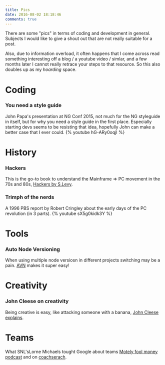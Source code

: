 ```yaml
---
title: Pics
date: 2016-08-02 18:18:46
comments: true
---
```

There are some "pics" in terms of coding and development in general. Subjects I would like to give a shout out that are not really suitable for a post. 

Also, due to information overload, it often happens that I come across read something interesting off a blog / a youtube video / simlar, and a few months later I cannot really retrace your steps to that resource. So this also doubles up as my *hoarding* space.

# Coding

### You need a style guide
John Papa's presentation at NG Conf 2015, not much for the NG styleguide in itself, but for why you need a style guide in the first place. Especially starting devs seems to be resisting that idea, hopefully John can make a better case that I ever could.
{% youtube hG-ARy0oqjI %}

# History

### Hackers
This is the go-to book to understand the Mainframe => PC movement in the 70s and 80s, [Hackers by S.Levy](https://en.wikipedia.org/wiki/Hackers:_Heroes_of_the_Computer_Revolution).

### Trimph of the nerds
A 1996 PBS report by Robert Cringley about the early days of the PC revolution (in 3 parts).
{% youtube sX5g0kidk3Y %}

# Tools 

### Auto Node Versioning
When using multiple node versiosn in different projects switching may be a pain. [AVN](https://github.com/wbyoung/avn) makes it super easy!

# Creativity

### John Cleese on creativity
Being creative is easy, like attacking someone with a banana, [John Cleese explains](https://www.youtube.com/watch?v=4j-Lz0D5_ck).

# Teams

What SNL'sLorne Michaels tought Google about teams [Motely fool money podcast](http://www.fool.com/podcasts/motley-fool-money/2016-08-26-best-buys-overpriced-drugs-and-tips) and on [coachserach](http://coachingsearch.com/article?a=Teambuilding-lessons-from-Saturday-Night-Live-and-Google-can-translate-to-sports).